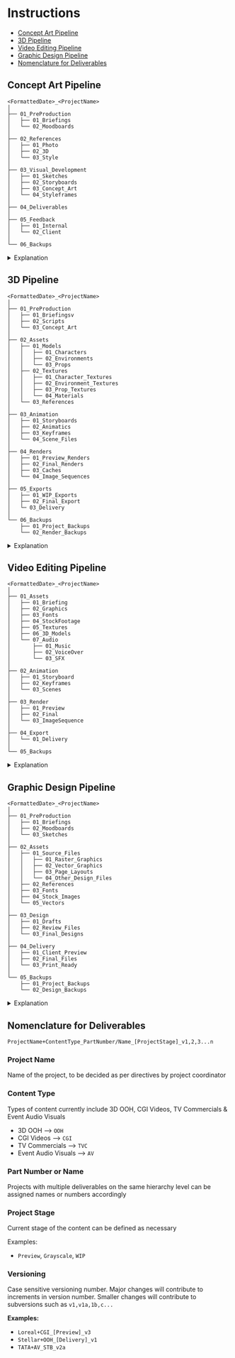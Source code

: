 # Instructions

- [Concept Art Pipeline](#concept-art-pipeline)
- [3D Pipeline](#3d-pipeline)
- [Video Editing Pipeline](#video-editing-pipeline)
- [Graphic Design Pipeline](#graphic-design-pipeline)
- [Nomenclature for Deliverables](#nomenclature-for-deliverables)

## Concept Art Pipeline

```
<FormattedDate>_<ProjectName>
│
├── 01_PreProduction
│   ├── 01_Briefings
│   └── 02_Moodboards
│
├── 02_References
│   ├── 01_Photo
│   ├── 02_3D
│   └── 03_Style
│
├── 03_Visual_Development
│   ├── 01_Sketches
│   ├── 02_Storyboards
│   ├── 03_Concept_Art
│   └── 04_Styleframes
│
├── 04_Deliverables
│
├── 05_Feedback
│   ├── 01_Internal
│   └── 02_Client
│
└── 06_Backups
```

<details>
  <summary>Explanation</summary>

- **01_PreProduction**  
  Briefs, kickoff material, and initial moodboards.

- **02_References**  
  Photo, 3D, and stylistic references used throughout production.

- **03_Visual_Development**  
  - **01_Sketches:** Thumbnail explorations, idea roughs.  
  - **02_Storyboards:** Narrative-driven sequences for pitch or production.  
  - **03_Concept_Art:** Characters, environments, props, etc.  
  - **04_Styleframes:** Polished frames for visual direction and presentation.

- **04_Deliverables**  
  Final approved visuals, client-ready boards, or layered art files.

- **05_Feedback**  
  - **01_Internal:** Notes from art leads, peers, or directors.  
  - **02_Client:** Client-side feedback, revisions, or approval threads.

- **06_Backups**  
  Working files and final outputs saved for safekeeping.

</details>


## 3D Pipeline

```
<FormattedDate>_<ProjectName>
│
├── 01_PreProduction
│   ├── 01_Briefingsv
│   ├── 02_Scripts
│   └── 03_Concept_Art
│
├── 02_Assets
│   ├── 01_Models
│   │   ├── 01_Characters
│   │   ├── 02_Environments
│   │   └── 03_Props
│   ├── 02_Textures
│   │   ├── 01_Character_Textures
│   │   ├── 02_Environment_Textures
│   │   ├── 03_Prop_Textures
│   │   └── 04_Materials
│   └── 03_References
│
├── 03_Animation
│   ├── 01_Storyboards
│   ├── 02_Animatics
│   ├── 03_Keyframes
│   └── 04_Scene_Files
│
├── 04_Renders
│   ├── 01_Preview_Renders
│   ├── 02_Final_Renders
│   ├── 03_Caches
│   └── 04_Image_Sequences
│
├── 05_Exports
│   ├── 01_WIP_Exports
│   ├── 02_Final_Export
│   └─ 03_Delivery
│
└── 06_Backups
    ├── 01_Project_Backups
    └── 02_Render_Backups
```

<details>
  <summary>Explanation</summary>

- **01_PreProduction**: Contains all pre-production related files.

  - **01_Briefings**: Houses project briefs and any related initial documentation.
  - **02_Scripts**: Stores scripts for the project, including drafts and final versions.
  - **03_Concept_Art**: Includes concept art, sketches, and design visuals used during the project planning phase.

- **02_Assets**: This directory contains all asset-related files used in the project.

  - **01_Models**: Stores all 3D models.
    - **01_Characters**: Character models used in the project.
    - **02_Environments**: Environmental models, such as landscapes or buildings.
    - **03_Props**: Prop models, including any items or objects used in scenes.
  - **02_Textures**: Holds texture files applied to 3D models.
    - **01_Character_Textures**: Textures specifically for character models.
    - **02_Environment_Textures**: Textures for environmental models.
    - **03_Prop_Textures**: Textures for prop models.
    - **04_Materials**: Materials and shaders used in the project.
  - **03_References**: Reference images, documents, and other resources utilized during the creation of models and animations.

- **03_Animation**: Organizes all animation-related files.

  - **01_Storyboards**: Contains storyboards outlining the sequences of animation.
  - **02_Animatics**: Includes animatics, which are preliminary versions of the animation.
  - **03_Keyframes**: Stores keyframes, which define the main poses or moments in the animation timeline.
  - **04_Scene_Files**: Contains files related to individual scenes within the animation.

- **04_Renders**: Holds all render-related outputs.

  - **01_Preview_Renders**: Preview renders for checking progress and making adjustments.
  - **02_Final_Renders**: Final renders, representing the completed visual outputs.
  - **03_Caches**: Cache files generated during the rendering process, useful for re-renders or troubleshooting.
  - **04_Image_Sequences**: Image sequences generated from the renders, often used in post-production.

- **05_Exports**: Contains files prepared for export and delivery.

  - **01_WIP_Exports**: Work-in-progress exports, typically used for reviews and feedback.
  - **02_Final_Exports**: Finalized export files ready for distribution or client delivery.
  - **03_Delivery**: Files and assets that are packaged and ready for final delivery.

- **06_Backups**: Backup directories to ensure the project is safe from data loss.
  - **01_Project_Backups**: Backups of the entire project directory.
  - **02_Render_Backups**: Backups specifically related to rendered files, ensuring no loss of important outputs.

</details>


## Video Editing Pipeline

```
<FormattedDate>_<ProjectName>
│
├── 01_Assets
│   ├── 01_Briefing
│   ├── 02_Graphics
│   ├── 03_Fonts
│   ├── 04_StockFootage
│   ├── 05_Textures
│   ├── 06_3D_Models
│   └── 07_Audio
│       ├── 01_Music
│       ├── 02_VoiceOver
│       └── 03_SFX
│
├── 02_Animation
│   ├── 01_Storyboard
│   ├── 02_Keyframes
│   └── 03_Scenes
│
├── 03_Render
│   ├── 01_Preview
│   ├── 02_Final
│   └── 03_ImageSequence
│
├── 04_Export
│   └── 01_Delivery
│
└── 05_Backups
```

<details>
  <summary>Explanation</summary>

- **01_Assets**: Contains all asset-related files and subfolders.

  - **01_Briefing**: Houses project briefs and related documentation.
  - **02_Graphics**: Stores graphic files used in the project.
  - **03_Fonts**: Includes font files for the project.
  - **04_StockFootage**: Contains stock footage and video assets.
  - **05_Textures**: Holds texture files for models and environments.
  - **06_3D_Models**: Stores 3D models of characters, environments, and props.
  - **07_Audio**: Includes all audio-related files.
    - **01_Music**: Contains background music tracks.
    - **02_VoiceOver**: Stores voice-over recordings.
    - **03_SFX**: Houses sound effects.

- **02_Animation**: Contains folders related to animation work.

  - **01_Storyboard**: Stores storyboard files that outline animation sequences.
  - **02_Keyframes**: Holds keyframes that define critical points in animations.
  - **03_Scenes**: Includes files for different scenes in the animation.

- **03_Render**: Contains folders related to rendering.

  - **01_Preview**: Houses preview renders for review.
  - **02_Final**: Stores final rendered outputs.
  - **03_ImageSequence**: Includes sequences of images created during rendering.

- **04_Export**: Contains folders related to exporting final files.

  - **01_Delivery**: Includes files and assets prepared for delivery to clients or stakeholders.

- **05_Backups**: Houses backup folders for safeguarding project files.
  - **01_Project_Backups**: Contains backup files for the entire project.
  - **02_Render_Backups**: Stores backup files specific to rendered outputs.

</details>


## Graphic Design Pipeline

```
<FormattedDate>_<ProjectName>
│
├── 01_PreProduction
│   ├── 01_Briefings
│   ├── 02_Moodboards
│   └── 03_Sketches
│
├── 02_Assets
│   ├── 01_Source_Files
│   │   ├── 01_Raster_Graphics
│   │   ├── 02_Vector_Graphics
│   │   ├── 03_Page_Layouts
│   │   └── 04_Other_Design_Files
│   ├── 02_References
│   ├── 03_Fonts
│   ├── 04_Stock_Images
│   └── 05_Vectors
│
├── 03_Design
│   ├── 01_Drafts
│   ├── 02_Review_Files
│   └── 03_Final_Designs
│
├── 04_Delivery
│   ├── 01_Client_Preview
│   ├── 02_Final_Files
│   └── 03_Print_Ready
│
└── 05_Backups
    ├── 01_Project_Backups
    └── 02_Design_Backups

```

<details>
  <summary>Explanation</summary>

- **01_PreProduction**

  - **01_Briefings:** Notes, client requirements, and project briefs.
  - **02_Moodboards:** Inspiration boards, references, and visual styles.
  - **03_Sketches:** Early concepts, hand-drawn or digital sketches.

- **02_Assets**

  - **01_Source_Files:**
    - **01_Raster_Graphics:** Pixel-based files (e.g., `.psd`, `.xcf`).
    - **02_Vector_Graphics:** Scalable vector files (e.g., `.ai`, `.svg`).
    - **03_Page_Layouts:** Multi-page documents (e.g., `.indd`, `.pub`).
    - **04_Other_Design_Files:** Miscellaneous files from other software.
  - **02_References:** Research images, screenshots, or notes.
  - **03_Fonts:** Custom or project-specific typefaces.
  - **04_Stock_Images:** Licensed stock photos and graphics.
  - **05_Vectors:** Purchased or custom-made vector resources.

- **03_Design**

  - **01_Drafts:** Work-in-progress designs and rough drafts.
  - **02_Review_Files:** Files shared for feedback and revisions.
  - **03_Final_Designs:** Polished designs ready for delivery.

- **04_Delivery**

  - **01_Client_Preview:** Files prepared for client feedback (e.g., watermarked).
  - **02_Final_Files:** Finalized designs delivered to the client.
  - **03_Print_Ready:** Print-optimized versions of the final designs.

- **05_Backups**
  - **01_Project_Backups:** General backups for the project.
  - **02_Design_Backups:** Specific backups for key design files.

</details>


## Nomenclature for Deliverables

`ProjectName+ContentType_PartNumber/Name_[ProjectStage]_v1,2,3...n`

### Project Name

Name of the project, to be decided as per directives by project coordinator

### Content Type

Types of content currently include 3D OOH, CGI Videos, TV Commercials & Event Audio Visuals

- 3D OOH --> `OOH`
- CGI Videos --> `CGI`
- TV Commercials --> `TVC`
- Event Audio Visuals --> `AV`

### Part Number or Name

Projects with multiple deliverables on the same hierarchy level can be assigned names or numbers accordingly

### Project Stage

Current stage of the content can be defined as necessary

Examples:

- `Preview`, `Grayscale`, `WIP`

### Versioning

Case sensitive versioning number. Major changes will contribute to increments in version number. Smaller changes will contribute to subversions such as `v1,v1a,1b,c...`

**Examples:**
- `Loreal+CGI_[Preview]_v3`
- `Stellar+OOH_[Delivery]_v1`
- `TATA+AV_STB_v2a`
